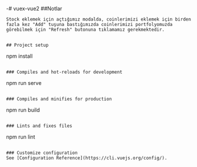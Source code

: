 -# vuex-vue2
##Notlar
```
Stock eklemek için açtığımız modalda, coinlerimizi eklemek için birden 
fazla kez "Add" tuşuna bastığımızda coinlerimizi portfolyomuzda
görebilmek için "Refresh" butonuna tıklamamız gerekmektedir. 


## Project setup
```
npm install
```

### Compiles and hot-reloads for development
```
npm run serve
```

### Compiles and minifies for production
```
npm run build
```

### Lints and fixes files
```
npm run lint
```

### Customize configuration
See [Configuration Reference](https://cli.vuejs.org/config/).
